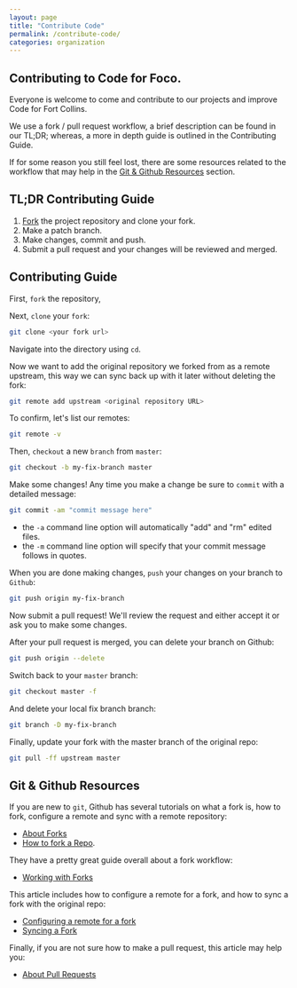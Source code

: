 ```yaml
---
layout: page
title: "Contribute Code"
permalink: /contribute-code/
categories: organization
---
```


## Contributing to Code for Foco.

Everyone is welcome to come and contribute to our projects and improve Code for Fort Collins.

We use a fork / pull request workflow, a brief description can be found in our TL;DR; whereas, a more in depth guide is outlined in the Contributing Guide.

If for some reason you still feel lost, there are some resources related to the workflow that may help in the [Git & Github Resources](#resources) section.

## <a name="tldr"></a> TL;DR Contributing Guide

1. [Fork](https://help.github.com/articles/fork-a-repo/) the project repository and clone your fork.
1. Make a patch branch.
1. Make changes, commit and push.
1. Submit a pull request and your changes will be reviewed and merged.

## <a name="contribute"></a> Contributing Guide

First, `fork` the repository,

Next, `clone` your `fork`:

```bash
git clone <your fork url>
```

Navigate into the directory using `cd`.

Now we want to add the original repository we forked from as a remote upstream, this way we can sync back up with it later without deleting the fork:

```bash
git remote add upstream <original repository URL>
```

To confirm, let's list our remotes:

```bash
git remote -v
```

Then, `checkout` a new `branch` from `master`:

```bash
git checkout -b my-fix-branch master
```

Make some changes! Any time you make a change be sure to `commit` with a detailed message:

```bash
git commit -am "commit message here"
```

- the `-a` command line option will automatically "add" and "rm" edited files.
- the `-m` command line option will specify that your commit message follows in quotes.

When you are done making changes, `push` your changes on your branch to `Github`:

```bash
git push origin my-fix-branch
```

Now submit a pull request! We'll review the request and either accept it or ask you to make some changes.

After your pull request is merged, you can delete your branch on Github:

```bash
git push origin --delete
```

Switch back to your `master` branch:

```bash
git checkout master -f
```

And delete your local fix branch branch:

```bash
git branch -D my-fix-branch
```

Finally, update your fork with the master branch of the original repo:

```bash
git pull -ff upstream master
```

<a name="resources"></a>
## Git & Github Resources

If you are new to `git`, Github has several tutorials on what a fork is, how to fork, configure a remote and sync with a remote repository:

- [About Forks](https://help.github.com/articles/about-forks/)
- [How to fork a Repo](https://help.github.com/articles/fork-a-repo/).

They have a pretty great guide overall about a fork workflow:

- [Working with Forks](https://help.github.com/articles/working-with-forks/)

This article includes how to configure a remote for a fork, and how to sync a fork with the original repo:

- [Configuring a remote for a fork](https://help.github.com/articles/configuring-a-remote-for-a-fork/)
- [Syncing a Fork](https://help.github.com/articles/syncing-a-fork/)

Finally, if you are not sure how to make a pull request, this article may help you:

- [About Pull Requests](https://help.github.com/articles/about-pull-requests/)
